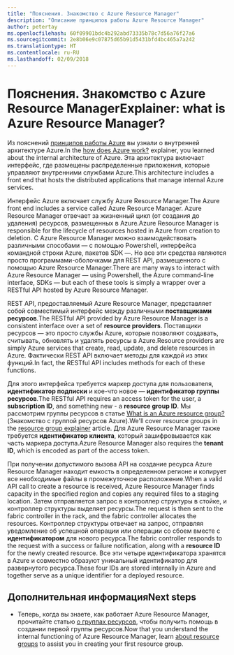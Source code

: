 ```yaml
---
title: "Пояснения. Знакомство с Azure Resource Manager"
description: "Описание принципов работы Azure Resource Manager"
author: petertay
ms.openlocfilehash: 60f09901bdc4b292abd73335b78c7d56a76f27a6
ms.sourcegitcommit: 2e8b06e9c07875d65b91d5431bfd4bc465a7a242
ms.translationtype: HT
ms.contentlocale: ru-RU
ms.lasthandoff: 02/09/2018
---
```

# <a name="explainer-what-is-azure-resource-manager"></a><span data-ttu-id="e9776-103">Пояснения. Знакомство с Azure Resource Manager</span><span class="sxs-lookup"><span data-stu-id="e9776-103">Explainer: what is Azure Resource Manager?</span></span>

<span data-ttu-id="e9776-104">Из пояснений [принципов работы Azure](azure-explainer.md) вы узнали о внутренней архитектуре Azure.</span><span class="sxs-lookup"><span data-stu-id="e9776-104">In the [how does Azure work?](azure-explainer.md) explainer, you learned about the internal architecture of Azure.</span></span> <span data-ttu-id="e9776-105">Эта архитектура включает интерфейс, где размещены распределенные приложения, которые управляют внутренними службами Azure.</span><span class="sxs-lookup"><span data-stu-id="e9776-105">This architecture includes a front end that hosts the distributed applications that manage internal Azure services.</span></span>

<span data-ttu-id="e9776-106">Интерфейс Azure включает службу Azure Resource Manager.</span><span class="sxs-lookup"><span data-stu-id="e9776-106">The Azure front end includes a service called Azure Resource Manager.</span></span> <span data-ttu-id="e9776-107">Azure Resource Manager отвечает за жизненный цикл (от создания до удаления) ресурсов, размещенных в Azure.</span><span class="sxs-lookup"><span data-stu-id="e9776-107">Azure Resource Manager is responsible for the lifecycle of resources hosted in Azure from creation to deletion.</span></span> <span data-ttu-id="e9776-108">С Azure Resource Manager можно взаимодействовать различными способами &mdash; с помощью Powershell, интерфейса командной строки Azure, пакетов SDK &mdash;. Но все эти средства являются просто программами-оболочками для REST API, размещенного с помощью Azure Resource Manager.</span><span class="sxs-lookup"><span data-stu-id="e9776-108">There are many ways to interact with Azure Resource Manager &mdash; using Powershell, the Azure command-line interface, SDKs &mdash; but each of these tools is simply a wrapper over a RESTful API hosted by Azure Resource Manager.</span></span>

<span data-ttu-id="e9776-109">REST API, предоставляемый Azure Resource Manager, представляет собой совместимый интерфейс между различными **поставщиками ресурсов**.</span><span class="sxs-lookup"><span data-stu-id="e9776-109">The RESTful API provided by Azure Resource Manager is a consistent interface over a set of **resource providers**.</span></span> <span data-ttu-id="e9776-110">Поставщики ресурсов — это просто службы Azure, которые позволяют создавать, считывать, обновлять и удалять ресурсы в Azure.</span><span class="sxs-lookup"><span data-stu-id="e9776-110">Resource providers are simply Azure services that create, read, update, and delete resources in Azure.</span></span> <span data-ttu-id="e9776-111">Фактически REST API включает методы для каждой из этих функций.</span><span class="sxs-lookup"><span data-stu-id="e9776-111">In fact, the RESTful API includes methods for each of these functions.</span></span> 

<span data-ttu-id="e9776-112">Для этого интерфейса требуется маркер доступа для пользователя, **идентификатор подписки** и кое-что новое — **идентификатор группы ресурсов**.</span><span class="sxs-lookup"><span data-stu-id="e9776-112">The RESTful API requires an access token for the user, a **subscription ID**, and something new - a **resource group ID**.</span></span> <span data-ttu-id="e9776-113">Мы рассмотрим группы ресурсов в статье [What is an Azure resource group?](resource-group-explainer.md) (Знакомство с группой ресурсов Azure).</span><span class="sxs-lookup"><span data-stu-id="e9776-113">We'll cover resource groups in the [resource group explainer](resource-group-explainer.md) article.</span></span> <span data-ttu-id="e9776-114">Для Azure Resource Manager также требуется **идентификатор клиента**, который зашифровывается как часть маркера доступа.</span><span class="sxs-lookup"><span data-stu-id="e9776-114">Azure Resource Manager also requires the **tenant ID**, which is encoded as part of the access token.</span></span> 

<span data-ttu-id="e9776-115">При получении допустимого вызова API на создание ресурса Azure Resource Manager находит емкость в определенном регионе и копирует все необходимые файлы в промежуточное расположение.</span><span class="sxs-lookup"><span data-stu-id="e9776-115">When a valid API call to create a resource is received, Azure Resource Manager finds capacity in the specified region and copies any required files to a staging location.</span></span> <span data-ttu-id="e9776-116">Затем отправляется запрос в контроллер структуры в стойке, и контроллер структуры выделяет ресурсы.</span><span class="sxs-lookup"><span data-stu-id="e9776-116">The request is then sent to the fabric controller in the rack, and the fabric controller allocates the resources.</span></span> <span data-ttu-id="e9776-117">Контроллер структуры отвечает на запрос, отправляя уведомление об успешной операции или операции со сбоем вместе с **идентификатором** для нового ресурса.</span><span class="sxs-lookup"><span data-stu-id="e9776-117">The fabric controller responds to the request with a success or failure notification, along with a **resource ID** for the newly created resource.</span></span> <span data-ttu-id="e9776-118">Все эти четыре идентификатора хранятся в Azure и совместно образуют уникальный идентификатор для развернутого ресурса.</span><span class="sxs-lookup"><span data-stu-id="e9776-118">These four IDs are stored internally in Azure and together serve as a unique identifier for a deployed resource.</span></span>

## <a name="next-steps"></a><span data-ttu-id="e9776-119">Дополнительная информация</span><span class="sxs-lookup"><span data-stu-id="e9776-119">Next steps</span></span>

* <span data-ttu-id="e9776-120">Теперь, когда вы знаете, как работает Azure Resource Manager, прочитайте статью [о группах ресурсов](resource-group-explainer.md), чтобы получить помощь в создании первой группы ресурсов.</span><span class="sxs-lookup"><span data-stu-id="e9776-120">Now that you understand the internal functioning of Azure Resource Manager, learn [about resource groups](resource-group-explainer.md) to assist you in creating your first resource group.</span></span>
